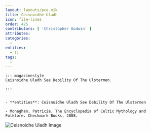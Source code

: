 ```yaml
---
layout: layouts/pce.njk
title: Ceisnoidhe Uladh
icon: file-lines
order: 425
contributors: [ 'Christopher Godwin' ]
attributes:
categories:
  - 
entities:
  - ()
tags:
  - 
---
```

``` tab [group1:Info]
::: magazinestyle
Ceisnoidhe Uladh See Debility Of The Ulstermen.

:::
```
``` tab [group1:Attributes]
```
``` tab [group1:Entities]
- **entities**: Ceisnoidhe Uladh See Debility Of The Ulstermen
```
``` tab [group1:Sources]
- Monaghan, Patricia. The Encyclopedia of Celtic Mythology and Folklore. Checkmark Books, 2008.
```
![Ceisnoidhe Uladh Image]([None])
